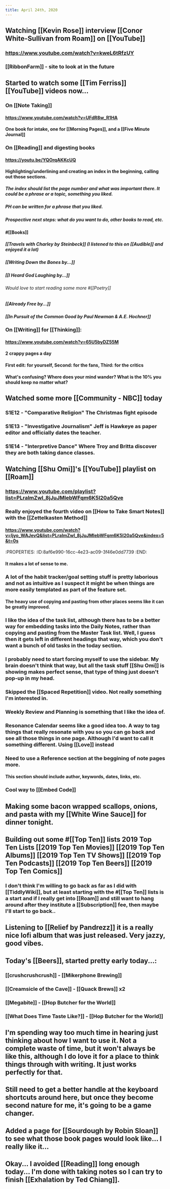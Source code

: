 ```yaml
---
title: April 24th, 2020
---
```


## Watching [[Kevin Rose]] interview [[Conor White-Sullivan from Roam]] on [[YouTube]]
### https://www.youtube.com/watch?v=kweL6tRfzUY

### [[RibbonFarm]] - site to look at in the future

## Started to watch some [[Tim Ferriss]] [[YouTube]] videos now...
### On [[Note Taking]]
#### https://www.youtube.com/watch?v=UFdR8w_R1HA

#### One book for intake, one for [[Morning Pages]], and a [[Five Minute Journal]]

### On [[Reading]] and digesting books
#### https://youtu.be/YQOrqAKKcUQ

#### Highlighting/underlining and creating an index in the beginning, calling out those sections.
##### The index should list the page number and what was important there. It could be a phrase or a topic, something you liked.

##### PH can be written for a phrase that you liked.

##### Prospective next steps: what do you want to do, other books to read, etc.

#### #[[Books]]
##### [[Travels with Charley by Steinbeck]] (I listened to this on [[Audible]] and enjoyed it a lot)

##### [[Writing Down the Bones by...]]

##### [[I Heard God Laughing by...]]
###### Would love to start reading some more #[[Poetry]]

##### [[Already Free by...]]

##### [[In Pursuit of the Common Good by Paul Newman & A.E. Hochner]]

### On [[Writing]] for [[Thinking]]:
#### https://www.youtube.com/watch?v=65U5byDZ55M

#### 2 crappy pages a day

#### First edit: for yourself, Second: for the fans, Third: for the critics

#### What's confusing? Where does your mind wander? What is the 10% you should keep no matter what?

## Watched some more [[Community - NBC]] today
### S1E12 - "Comparative Religion" The Christmas fight episode

### S1E13 - "Investigative Journalism" Jeff is Hawkeye as paper editor and officially dates the teacher.

### S1E14 - "Interpretive Dance" Where Troy and Britta discover they are both taking dance classes.

## Watching [[Shu Omi]]'s [[YouTube]] playlist on [[Roam]]
### https://www.youtube.com/playlist?list=PLralmZwl_8jJuJMIebWFqm6K5I20a5Qve

### Really enjoyed the fourth video on [[How to Take Smart Notes]] with the [[Zettelkasten Method]]
#### https://www.youtube.com/watch?v=ljyo_WAJevQ&list=PLralmZwl_8jJuJMIebWFqm6K5I20a5Qve&index=5&t=0s
:PROPERTIES:
:ID:8af6e990-16cc-4e23-ac09-3f46e0dd7739
:END:

#### It makes a lot of sense to me.

### A lot of the habit tracker/goal setting stuff is pretty laborious and not as intuitive as I suspect it might be when things are more easily templated as part of the feature set.
#### The heavy use of copying and pasting from other places seems like it can be greatly improved.

### I like the idea of the task list, although there has to be a better way for embedding tasks into the Daily Notes, rather than copying and pasting from the Master Task list. Well, I guess then it gets left in different headings that way, which you don't want a bunch of old tasks in the today section.

### I probably need to start forcing myself to use the sidebar. My brain doesn't think that way, but all the task stuff [[Shu Omi]] is showing makes perfect sense, that type of thing just doesn't pop-up in my head.

### Skipped the [[Spaced Repetition]] video. Not really something I'm interested in.

### Weekly Review and Planning is something that I like the idea of.

### Resonance Calendar seems like a good idea too. A way to tag things that really resonate with you so you can go back and see all those things in one page. Although I'd want to call it something different. Using [[Love]] instead 

### Need to use a Reference section at the beggining of note pages more.
#### This section should include author, keywords, dates, links, etc.

### Cool way to [[Embed Code]]

## Making some bacon wrapped scallops, onions, and pasta with my [[White Wine Sauce]] for dinner tonight.

## Building out some #[[Top Ten]] lists 2019 Top Ten Lists [[2019 Top Ten Movies]] [[2019 Top Ten Albums]] [[2019 Top Ten TV Shows]] [[2019 Top Ten Podcasts]] [[2019 Top Ten Beers]] [[2019 Top Ten Comics]]
### I don't think I'm willing to go back as far as I did with [[TiddlyWiki]], but at least starting with the #[[Top Ten]] lists is a start and if I really get into [[Roam]] and still want to hang around after they institute a [[Subscription]] fee, then maybe I'll start to go back..

## Listening to [[Relief by Pandrezz]] it is a really nice lofi album that was just released. Very jazzy, good vibes.

## Today's [[Beers]], started pretty early today...:
### [[crushcrushcrush]] - [[Mikerphone Brewing]]

### [[Creamsicle of the Cave]] - [[Quack Brews]] x2

### [[Megabite]] - [[Hop Butcher for the World]]

### [[What Does Time Taste Like?]] - [[Hop Butcher for the World]]

## I'm spending way too much time in hearing just thinking about how I want to use it. Not a complete waste of time, but it won't always be like this, although I do love it for a place to think things through with writing. It just works perfectly for that.

## Still need to get a better handle at the keyboard shortcuts around here, but once they become second nature for me, it's going to be a game changer.

## Added a page for [[Sourdough by Robin Sloan]] to see what those book pages would look like... I really like it...

## Okay... I avoided [[Reading]] long enough today... I'm done with taking notes so I can try to finish [[Exhalation by Ted Chiang]].
